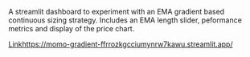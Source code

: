 A streamlit dashboard to experiment with an EMA gradient based continuous sizing strategy.
Includes an EMA length slider, peformance metrics and display of the price chart.

[Link](https://momo-gradient-ffrrozkgcciumynrw7kawu.streamlit.app/)https://momo-gradient-ffrrozkgcciumynrw7kawu.streamlit.app/ 
